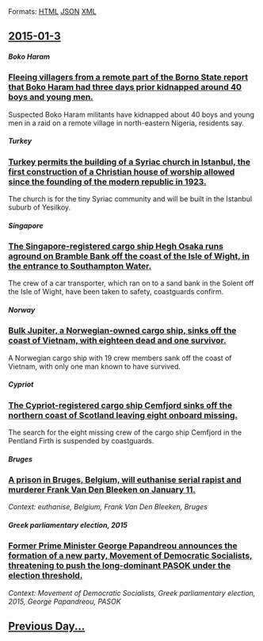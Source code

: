 
Formats: [HTML](2015/01/3/index.html)  [JSON](2015/01/3/index.json)  [XML](2015/01/3/index.xml)  

## [2015-01-3](/news/2015/01/3/index.md)

##### Boko Haram
### [Fleeing villagers from a remote part of the Borno State report that Boko Haram had three days prior kidnapped around 40 boys and young men. ](/news/2015/01/3/fleeing-villagers-from-a-remote-part-of-the-borno-state-report-that-boko-haram-had-three-days-prior-kidnapped-around-40-boys-and-young-men.md)
Suspected Boko Haram militants have kidnapped about 40 boys and young men in a raid on a remote village in north-eastern Nigeria, residents say.

##### Turkey
### [Turkey permits the building of a Syriac church in Istanbul, the first construction of a Christian house of worship allowed since the founding of the modern republic in 1923. ](/news/2015/01/3/turkey-permits-the-building-of-a-syriac-church-in-istanbul-the-first-construction-of-a-christian-house-of-worship-allowed-since-the-foundin.md)
The church is for the tiny Syriac community and will be built in the Istanbul suburb of Yesilkoy.

##### Singapore
### [The Singapore-registered cargo ship Hegh Osaka runs aground on Bramble Bank off the coast of the Isle of Wight, in the entrance to Southampton Water. ](/news/2015/01/3/the-singapore-registered-cargo-ship-hoegh-osaka-runs-aground-on-bramble-bank-off-the-coast-of-the-isle-of-wight-in-the-entrance-to-southamp.md)
The crew of a car transporter, which ran on to a sand bank in the Solent off the Isle of Wight, have been taken to safety, coastguards confirm.

##### Norway
### [Bulk Jupiter, a Norwegian-owned cargo ship, sinks off the coast of Vietnam, with eighteen dead and one survivor. ](/news/2015/01/3/bulk-jupiter-a-norwegian-owned-cargo-ship-sinks-off-the-coast-of-vietnam-with-eighteen-dead-and-one-survivor.md)
A Norwegian cargo ship with 19 crew members sank off the coast of Vietnam, with only one man known to have survived.

##### Cypriot
### [The Cypriot-registered cargo ship Cemfjord sinks off the northern coast of Scotland leaving eight onboard missing. ](/news/2015/01/3/the-cypriot-registered-cargo-ship-cemfjord-sinks-off-the-northern-coast-of-scotland-leaving-eight-onboard-missing.md)
The search for the eight missing crew of the cargo ship Cemfjord in the Pentland Firth is suspended by coastguards.

##### Bruges
### [A prison in Bruges, Belgium, will euthanise serial rapist and murderer Frank Van Den Bleeken on January 11. ](/news/2015/01/3/a-prison-in-bruges-belgium-will-euthanise-serial-rapist-and-murderer-frank-van-den-bleeken-on-january-11.md)
_Context: euthanise, Belgium, Frank Van Den Bleeken, Bruges_

##### Greek parliamentary election, 2015
### [Former Prime Minister George Papandreou announces the formation of a new party, Movement of Democratic Socialists, threatening to push the long-dominant PASOK under the election threshold. ](/news/2015/01/3/former-prime-minister-george-papandreou-announces-the-formation-of-a-new-party-movement-of-democratic-socialists-threatening-to-push-the-l.md)
_Context: Movement of Democratic Socialists, Greek parliamentary election, 2015, George Papandreou, PASOK_

## [Previous Day...](/news/2015/01/2/index.md)

